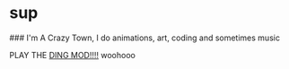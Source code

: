 <h1 text-align:center;>sup</h1>
### I'm A Crazy Town, I do animations, art, coding and sometimes music

PLAY THE [DING MOD!!!!](https://gamebanana.com/mods/301335) woohooo



<!--
**ACrazyTown/ACrazyTown** is a ✨ _special_ ✨ repository because its `README.md` (this file) appears on your GitHub profile.

Here are some ideas to get you started:

- 🔭 I’m currently working on ...
- 🌱 I’m currently learning ...
- 👯 I’m looking to collaborate on ...
- 🤔 I’m looking for help with ...
- 💬 Ask me about ...
- 📫 How to reach me: ...
- 😄 Pronouns: ...
- ⚡ Fun fact: ...
-->
